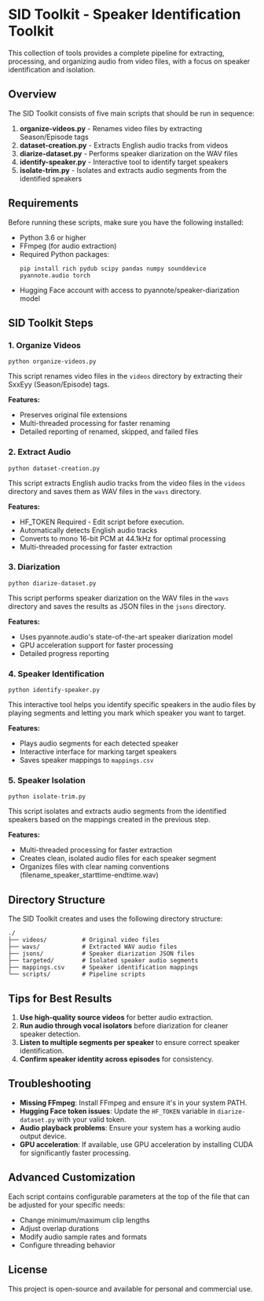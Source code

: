 # SID Toolkit - Speaker Identification Toolkit

This collection of tools provides a complete pipeline for extracting, processing, and organizing audio from video files, with a focus on speaker identification and isolation.

## Overview

The SID Toolkit consists of five main scripts that should be run in sequence:

1. **organize-videos.py** - Renames video files by extracting Season/Episode tags
2. **dataset-creation.py** - Extracts English audio tracks from videos
3. **diarize-dataset.py** - Performs speaker diarization on the WAV files
4. **identify-speaker.py** - Interactive tool to identify target speakers
5. **isolate-trim.py** - Isolates and extracts audio segments from the identified speakers

## Requirements

Before running these scripts, make sure you have the following installed:

- Python 3.6 or higher
- FFmpeg (for audio extraction)
- Required Python packages: 
  ```
  pip install rich pydub scipy pandas numpy sounddevice pyannote.audio torch
  ```
- Hugging Face account with access to pyannote/speaker-diarization model

## SID Toolkit Steps

### 1. Organize Videos

```
python organize-videos.py
```

This script renames video files in the `videos` directory by extracting their SxxEyy (Season/Episode) tags.

**Features:**
- Preserves original file extensions
- Multi-threaded processing for faster renaming
- Detailed reporting of renamed, skipped, and failed files

### 2. Extract Audio

```
python dataset-creation.py
```

This script extracts English audio tracks from the video files in the `videos` directory and saves them as WAV files in the `wavs` directory.

**Features:**
- HF_TOKEN Required - Edit script before execution.
- Automatically detects English audio tracks
- Converts to mono 16-bit PCM at 44.1kHz for optimal processing
- Multi-threaded processing for faster extraction

### 3. Diarization

```
python diarize-dataset.py
```

This script performs speaker diarization on the WAV files in the `wavs` directory and saves the results as JSON files in the `jsons` directory.

**Features:**
- Uses pyannote.audio's state-of-the-art speaker diarization model
- GPU acceleration support for faster processing
- Detailed progress reporting

### 4. Speaker Identification

```
python identify-speaker.py
```

This interactive tool helps you identify specific speakers in the audio files by playing segments and letting you mark which speaker you want to target.

**Features:**
- Plays audio segments for each detected speaker
- Interactive interface for marking target speakers
- Saves speaker mappings to `mappings.csv`

### 5. Speaker Isolation

```
python isolate-trim.py
```

This script isolates and extracts audio segments from the identified speakers based on the mappings created in the previous step.

**Features:**
- Multi-threaded processing for faster extraction
- Creates clean, isolated audio files for each speaker segment
- Organizes files with clear naming conventions (filename_speaker_starttime-endtime.wav)

## Directory Structure

The SID Toolkit creates and uses the following directory structure:

```
./
├── videos/          # Original video files
├── wavs/            # Extracted WAV audio files
├── jsons/           # Speaker diarization JSON files
├── targeted/        # Isolated speaker audio segments
├── mappings.csv     # Speaker identification mappings
└── scripts/         # Pipeline scripts
```

## Tips for Best Results

1. **Use high-quality source videos** for better audio extraction.
2. **Run audio through vocal isolators** before diarization for cleaner speaker detection.
3. **Listen to multiple segments per speaker** to ensure correct speaker identification.
4. **Confirm speaker identity across episodes** for consistency.

## Troubleshooting

- **Missing FFmpeg**: Install FFmpeg and ensure it's in your system PATH.
- **Hugging Face token issues**: Update the `HF_TOKEN` variable in `diarize-dataset.py` with your valid token.
- **Audio playback problems**: Ensure your system has a working audio output device.
- **GPU acceleration**: If available, use GPU acceleration by installing CUDA for significantly faster processing.

## Advanced Customization

Each script contains configurable parameters at the top of the file that can be adjusted for your specific needs:

- Change minimum/maximum clip lengths
- Adjust overlap durations
- Modify audio sample rates and formats
- Configure threading behavior

## License

This project is open-source and available for personal and commercial use.

